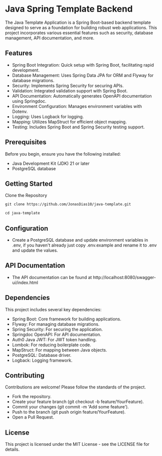 # Java Spring Template Backend

The Java Template Application is a Spring Boot-based backend template designed to serve as a foundation for building
robust web applications. This project incorporates various essential features such as security, database management, API
documentation, and more.

## Features

- Spring Boot Integration: Quick setup with Spring Boot, facilitating rapid development.
- Database Management: Uses Spring Data JPA for ORM and Flyway for database migrations.
- Security: Implements Spring Security for securing APIs.
- Validation: Integrated validation support with Spring Boot.
- API Documentation: Automatically generates OpenAPI documentation using Springdoc.
- Environment Configuration: Manages environment variables with Dotenv.
- Logging: Uses Logback for logging.
- Mapping: Utilizes MapStruct for efficient object mapping.
- Testing: Includes Spring Boot and Spring Security testing support.

## Prerequisites

Before you begin, ensure you have the following installed:

- Java Development Kit (JDK) 21 or later
- PostgreSQL database

## Getting Started

Clone the Repository

```markdown
git clone https://github.com/JonasDias10/java-template.git

cd java-template
```

## Configuration

- Create a PostgreSQL database and update environment variables in .env, if you haven't already just copy .env.example
  and rename it to .env and update the values.

## API Documentation

- The API documentation can be found at http://localhost:8080/swagger-ui/index.html

## Dependencies

This project includes several key dependencies:

- Spring Boot: Core framework for building applications.
- Flyway: For managing database migrations.
- Spring Security: For securing the application.
- Springdoc OpenAPI: For API documentation.
- Auth0 Java JWT: For JWT token handling.
- Lombok: For reducing boilerplate code.
- MapStruct: For mapping between Java objects.
- PostgreSQL: Database driver.
- Logback: Logging framework.

## Contributing

Contributions are welcome! Please follow the standards of the project.

- Fork the repository.
- Create your feature branch (git checkout -b feature/YourFeature).
- Commit your changes (git commit -m 'Add some feature').
- Push to the branch (git push origin feature/YourFeature).
- Open a Pull Request.

## License

This project is licensed under the MIT License - see the LICENSE file for details.